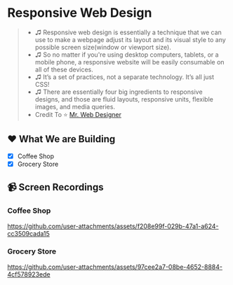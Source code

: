 # Responsive Web Design
> * ♫ Responsive web design is essentially a technique that we can use to make a webpage adjust its layout and its visual style to any possible screen size(window or viewport size).
> * ♫ So no matter if you're using desktop computers, tablets, or a mobile phone, a responsive website will be easily consumable on all of these devices.
> * ♫ It’s a set of practices, not a separate technology. It’s all just CSS!
> * ♫ There are essentially four big ingredients to responsive designs, and those are fluid layouts, responsive units, flexible images, and media queries.
> * Credit To ⭐️ [Mr. Web Designer](https://www.youtube.com/@MrWebDesignerAnas)

## ❤️ What We are Building
- [x] Coffee Shop
- [x] Grocery Store

## 📹 Screen Recordings
### Coffee Shop
https://github.com/user-attachments/assets/f208e99f-029b-47a1-a624-cc3509cada15
  
### Grocery Store
https://github.com/user-attachments/assets/97cee2a7-08be-4652-8884-4cf578923ede